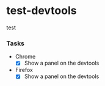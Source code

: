 # test-devtools
test

### Tasks

* Chrome
  - [x] Show a panel on the devtools
* Firefox
  - [x] Show a panel on the devtools
